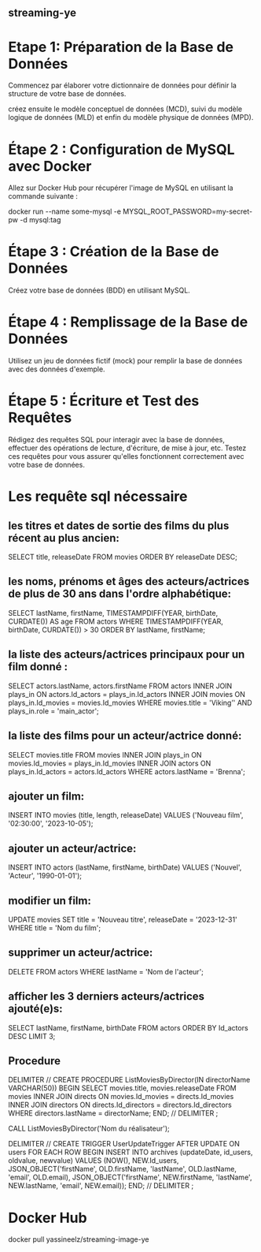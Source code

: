 ## streaming-ye

# Etape 1: Préparation de la Base de Données

Commencez par élaborer votre dictionnaire de données pour définir la structure de votre base de données.

créez ensuite le modèle conceptuel de données (MCD), suivi du modèle logique de données (MLD) et enfin du modèle physique de données (MPD).

# Étape 2 : Configuration de MySQL avec Docker

Allez sur Docker Hub pour récupérer l'image de MySQL en utilisant la commande suivante : 

docker run --name some-mysql -e MYSQL_ROOT_PASSWORD=my-secret-pw -d mysql:tag

# Étape 3 : Création de la Base de Données

Créez votre base de données (BDD) en utilisant MySQL.

# Étape 4 : Remplissage de la Base de Données

Utilisez un jeu de données fictif (mock) pour remplir la base de données avec des données d'exemple.

# Étape 5 : Écriture et Test des Requêtes

Rédigez des requêtes SQL pour interagir avec la base de données, effectuer des opérations de lecture, d'écriture, de mise à jour, etc.
Testez ces requêtes pour vous assurer qu'elles fonctionnent correctement avec votre base de données.

# Les requête sql nécessaire

## les titres et dates de sortie des films du plus récent au plus ancien: 

SELECT title, releaseDate FROM movies ORDER BY releaseDate DESC;

## les noms, prénoms et âges des acteurs/actrices de plus de 30 ans dans l'ordre alphabétique:

SELECT lastName, firstName, TIMESTAMPDIFF(YEAR, birthDate, CURDATE()) AS age FROM actors WHERE TIMESTAMPDIFF(YEAR, birthDate, CURDATE()) > 30 ORDER BY lastName, firstName;


## la liste des acteurs/actrices principaux pour un film donné :

SELECT actors.lastName, actors.firstName FROM actors INNER JOIN plays_in ON actors.Id_actors = plays_in.Id_actors INNER JOIN movies ON plays_in.Id_movies = movies.Id_movies WHERE movies.title = 'Viking’' AND plays_in.role = 'main_actor';

## la liste des films pour un acteur/actrice donné:

SELECT movies.title
FROM movies
INNER JOIN plays_in ON movies.Id_movies = plays_in.Id_movies
INNER JOIN actors ON plays_in.Id_actors = actors.Id_actors
WHERE actors.lastName = 'Brenna';

## ajouter un film:

INSERT INTO movies (title, length, releaseDate)
VALUES ('Nouveau film', '02:30:00', '2023-10-05');

## ajouter un acteur/actrice:

INSERT INTO actors (lastName, firstName, birthDate)
VALUES ('Nouvel', 'Acteur', '1990-01-01');

## modifier un film:

UPDATE movies
SET title = 'Nouveau titre', releaseDate = '2023-12-31'
WHERE title = 'Nom du film';

## supprimer un acteur/actrice:

DELETE FROM actors
WHERE lastName = 'Nom de l'acteur';

## afficher les 3 derniers acteurs/actrices ajouté(e)s:

SELECT lastName, firstName, birthDate
FROM actors
ORDER BY Id_actors DESC
LIMIT 3;


##  Procedure

DELIMITER //
CREATE PROCEDURE ListMoviesByDirector(IN directorName VARCHAR(50))
BEGIN
  SELECT movies.title, movies.releaseDate
  FROM movies
  INNER JOIN directs ON movies.Id_movies = directs.Id_movies
  INNER JOIN directors ON directs.Id_directors = directors.Id_directors
  WHERE directors.lastName = directorName;
END;
//
DELIMITER ;

CALL ListMoviesByDirector('Nom du réalisateur');

DELIMITER //
CREATE TRIGGER UserUpdateTrigger
AFTER UPDATE ON users
FOR EACH ROW
BEGIN
  INSERT INTO archives (updateDate, id_users, oldvalue, newvalue)
  VALUES (NOW(), NEW.Id_users, JSON_OBJECT('firstName', OLD.firstName, 'lastName', OLD.lastName, 'email', OLD.email), JSON_OBJECT('firstName', NEW.firstName, 'lastName', NEW.lastName, 'email', NEW.email));
END;
//
DELIMITER ;


# Docker Hub 

docker pull yassineelz/streaming-image-ye










